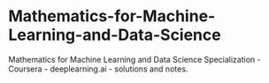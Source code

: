 # Mathematics-for-Machine-Learning-and-Data-Science
Mathematics for Machine Learning and Data Science Specialization - Coursera - deeplearning.ai - solutions and notes.
